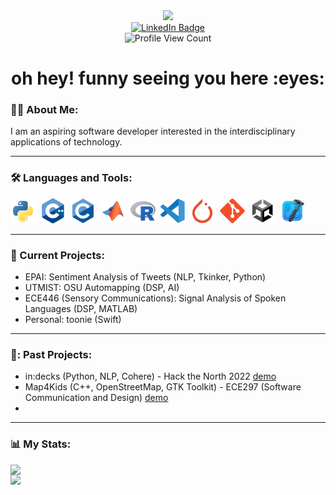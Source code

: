 

<!--
**AngelinaZhai/AngelinaZhai** is a ✨ _special_ ✨ repository because its `README.md` (this file) appears on your GitHub profile.

Here are some ideas to get you started:

- 🔭 I’m currently working on ...
- 🌱 I’m currently learning ...
- 👯 I’m looking to collaborate on ...
- 🤔 I’m looking for help with ...
- 💬 Ask me about ...
- 📫 How to reach me: ...
- 😄 Pronouns: ...
- ⚡ Fun fact: ...
  <img src="" title="" alt="" width="40" height="40"/>&nbsp;


-->

<div id="header" align="center">
  <img src="https://media.giphy.com/media/j0HjChGV0J44KrrlGv/giphy.gif" width="200"/>
  <div id="badges">
    <a href="https://www.linkedin.com/in/angelina-zhai/">
      <img src="https://img.shields.io/badge/LinkedIn-blue?style=for-the-badge&logo=linkedin&logoColor=white" alt="LinkedIn Badge"/ width="100">
    </a>
  </div>
  
  <img src="https://komarev.com/ghpvc/?username=AngelinaZhai&style=flat&color=blueviolet" alt="Profile View Count" width="100"/>

  
  
  <h1>
    oh hey! funny seeing you here :eyes:
  </h1>

</div>

### :woman_technologist: About Me:

I am an aspiring software developer interested in the interdisciplinary applications of technology.

---

### :hammer_and_wrench: Languages and Tools:
<div>
  <img src="https://github.com/devicons/devicon/blob/master/icons/python/python-original.svg" title="Python" alt="Python" width="40" height="40"/>&nbsp;
  <img src="https://github.com/devicons/devicon/blob/master/icons/cplusplus/cplusplus-original.svg" title="C++" alt="C++" width="40" height="40"/>&nbsp;
  <img src="https://github.com/devicons/devicon/blob/master/icons/c/c-original.svg" title="C" alt="C" width="40" height="40"/>&nbsp;
  <img src="https://github.com/devicons/devicon/blob/master/icons/matlab/matlab-original.svg" title="matlab" alt="matlab" width="40" height="40"/>&nbsp;
  <img src="https://github.com/devicons/devicon/blob/master/icons/r/r-original.svg" title="R" alt="R" width="40" height="40"/>&nbsp;
  <img src="https://github.com/devicons/devicon/blob/master/icons/vscode/vscode-original.svg" title="vscode" alt="vscode" width="40" height="40"/>&nbsp;
  <img src="https://github.com/devicons/devicon/blob/master/icons/pytorch/pytorch-original.svg" title="Pytorch" alt="Pytorch" width="40" height="40"/>&nbsp;
  <img src="https://github.com/devicons/devicon/blob/master/icons/git/git-original.svg" title="git" alt="git" width="40" height="40"/>&nbsp;
  <img src="https://github.com/devicons/devicon/blob/master/icons/unity/unity-original.svg" title="Unity" alt="Unity" width="40" height="40"/>&nbsp;
  <img src="https://github.com/devicons/devicon/blob/master/icons/xcode/xcode-original.svg" title="Xcode" alt="Unity" width="40" height="40"/>&nbsp
</div>

---
### :seedling: Current Projects:
* EPAI: Sentiment Analysis of Tweets (NLP, Tkinker, Python)
* UTMIST: OSU Automapping (DSP, AI)
* ECE446 (Sensory Communications): Signal Analysis of Spoken Languages (DSP, MATLAB)
* Personal: toonie (Swift)

---
### 🥰: Past Projects:
* in:decks (Python, NLP, Cohere) - Hack the North 2022 [demo](https://devpost.com/software/in-decks)
* Map4Kids (C++, OpenStreetMap, GTK Toolkit) - ECE297 (Software Communication and Design) [demo](https://docs.google.com/presentation/d/10dbarjVSDMrwgs2GDx8Y22EsW-GqcbMg7R54VY95Vrc/edit?usp=sharing)
* 
---
### :bar_chart: My Stats:

<!-- [![GitHub Streak](http://github-readme-streak-stats.herokuapp.com?user=AngelinaZhai&theme=dark&background=000000&count_private=true)](https://git.io/streak-stats) -->

<!-- [![Top Langs](https://github-readme-stats-je7syvoku-angelinazhai.vercel.app/api/top-langs/?username=AngelinaZhai&layout=compact&theme=vision-friendly-dark&count_private=true)](https://github-readme-stats1-blond.vercel.app/)
 -->
<img align="left" src="https://github-readme-stats-je7syvoku-angelinazhai.vercel.app/api/?username=AngelinaZhai&include_all_commits=true&count_private=true&theme=radical&show_icons=true&bg_color=0d1117&border_color=edcf45&border_radius=10" width="468"/>
 
<img align="left" src="https://github-readme-stats-je7syvoku-angelinazhai.vercel.app/api/top-langs/?username=AngelinaZhai&layout=compact&&langs_count=10&theme=radical&hide=jupyter%20notebook,ShaderLab,Makefile,GLSL,HLSL&bg_color=0d1117&border_color=edcf45&border_radius=10" width="300" />




